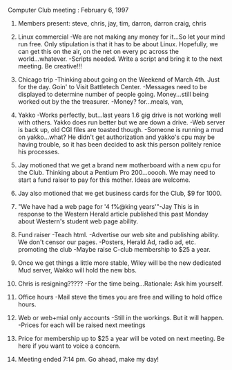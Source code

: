 Computer Club meeting : February 6, 1997 </p><p>
1.  Members present:  steve, chris, jay, tim, darron, darron 	craig, chris </p><p>
2.  Linux commercial 	-We are not making any money for it...So let your mind 	 run free.  Only stipulation is that it has to be about 	 Linux.  Hopefully, we can get this on the air, on the net 	 on every pc across the world...whatever. 	-Scripts needed.  Write a script and bring it to the next 	 meeting.  Be creative!!!  </p><p>
3.  Chicago trip 	-Thinking about going on the Weekend of March 4th. Just 	 for the day.  Goin' to Visit Battletech Center. 	-Messages need to be displayed to determine number of 	 people going.  Money...still being worked out by the 	 the treasurer. 	-Money?  		for...meals, van,     </p><p>
4.  Yakko  	-Works perfectly, but...last years 1.6 gig drive is not  	 working well with others.  Yakko does run better but we 	 are down a drive.   	-Web server is back up, old CGI files are toasted though. 	-Someone is running a mud on yakko...what? He didn't get  	 authorization and yakko's cpu may be having trouble, so 	 it has been decided to ask this person politely renice his  	 processes. </p><p>
5.  Jay motioned that we get a brand new motherboard with a new cpu 	for the Club.  Thinking about a Pentium Pro 200...ooooh. 	We may need to start a fund raiser to pay for this mother. 	Ideas are welcome. </p><p>
6.  Jay also motioned that we get business cards for the Club, $9 for 	1000.   </p><p>
7.  "We have had a web page for '4 f%@king years'"-Jay 	This is in response to the Western Herald article published 	this past Monday about Western's student web page ability. </p><p>
8.  Fund raiser 	-Teach html. 	-Advertise our web site and publishing ability. 	 We don't censor our pages. 	-Posters, Herald Ad, radio ad, etc. promoting the club 	-Maybe raise C-club membership to $25 a year. </p><p>
9.  Once we get things a little more stable,  Wiley will be the new 	dedicated Mud server, Wakko will hold the new bbs. </p><p>
10. Chris is resigning????? 	-For the time being...Rationale: Ask him yourself. </p><p>
11. Office hours 	-Mail steve the times you are free and willing to hold 	 office hours. </p><p>
12. Web or web+mial only accounts 	-Still in the workings.  But it will happen.  	-Prices for each will be raised next meetings </p><p>
13. Price for membership up to $25 a year will be voted on next 	meeting.  Be here if you want to voice a concern. </p><p>
14. Meeting ended 7:14 pm.  Go ahead, make my day!  </p>
